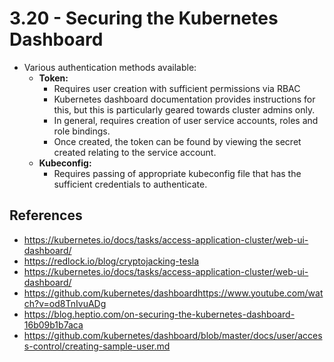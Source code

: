 # 3.20 - Securing the Kubernetes Dashboard

- Various authentication methods available:
  - **Token:**
    - Requires user creation with sufficient permissions via RBAC
    - Kubernetes dashboard documentation provides instructions for this, but this is particularly geared towards cluster admins only.
    - In general, requires creation of user service accounts, roles and role bindings.
    - Once created, the token can be found by viewing the secret created relating to the service account.
  - **Kubeconfig:**
    - Requires passing of appropriate kubeconfig file that has the sufficient credentials to authenticate.

## References

- https://kubernetes.io/docs/tasks/access-application-cluster/web-ui-dashboard/
- https://redlock.io/blog/cryptojacking-tesla
- https://kubernetes.io/docs/tasks/access-application-cluster/web-ui-dashboard/
- https://github.com/kubernetes/dashboardhttps://www.youtube.com/watch?v=od8TnIvuADg
- https://blog.heptio.com/on-securing-the-kubernetes-dashboard-16b09b1b7aca
- https://github.com/kubernetes/dashboard/blob/master/docs/user/access-control/creating-sample-user.md